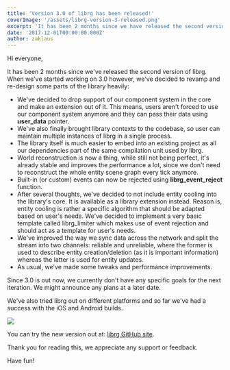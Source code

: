 ```yaml
---
title: 'Version 3.0 of librg has been released!'
coverImage: '/assets/librg-version-3-released.png'
excerpt: 'It has been 2 months since we have released the second version of librg. When we have started working on 3.0 however, we have decided to revamp and re-design some parts of the library heavily.'
date: '2017-12-01T00:00:00.000Z'
author: zaklaus
---
```


Hi everyone,

It has been 2 months since we've released the second version of librg. When we've started working on 3.0 however, we've decided to revamp and re-design some parts of the library heavily:

* We've decided to drop support of our component system in the core and make an extension out of it. This means, users aren't forced to use our component system anymore and they can pass their data using **user_data** pointer.
* We've also finally brought library contexts to the codebase, so user can maintain multiple instances of librg in a single process.
* The library itself is much easier to embed into an existing project as all our dependencies part of the same compilation unit used by librg.
* World reconstruction is now a thing, while still not being perfect, it's already stable and improves the performance a lot, since we don't need to reconstruct the whole entity scene graph every tick anymore.
* Built-in (or custom) events can now be rejected using **librg_event_reject** function.
* After several thoughts, we've decided to not include entity cooling into the library's core. It is available as a library extension instead. Reason is, entity cooling is rather a specific algorithm that should be adapted based on user's needs. We've decided to implement a very basic template called librg_limiter which makes use of event rejection and should act as a template for user's needs.
* We've improved the way we sync data across the network and split the stream into two channels: reliable and unreliable, where the former is used to describe entity creation/deletion (as it is important information) whereas the latter is used for entity updates.
* As usual, we've made some tweaks and performance improvements.

Since 3.0 is out now, we currently don't have any specific goals for the next iteration. We might announce any plans at a later date.

We've also tried librg out on different platforms and so far we've had a success with the iOS and Android builds.

![](https://media.discordapp.net/attachments/354672096892289025/386198517397585922/unknown.png?width=963&height=453)

You can try the new version out at: [librg GitHub site](https://github.com/zpl-c/librg).

Thank you for reading this, we appreciate any support or feedback.

Have fun!
